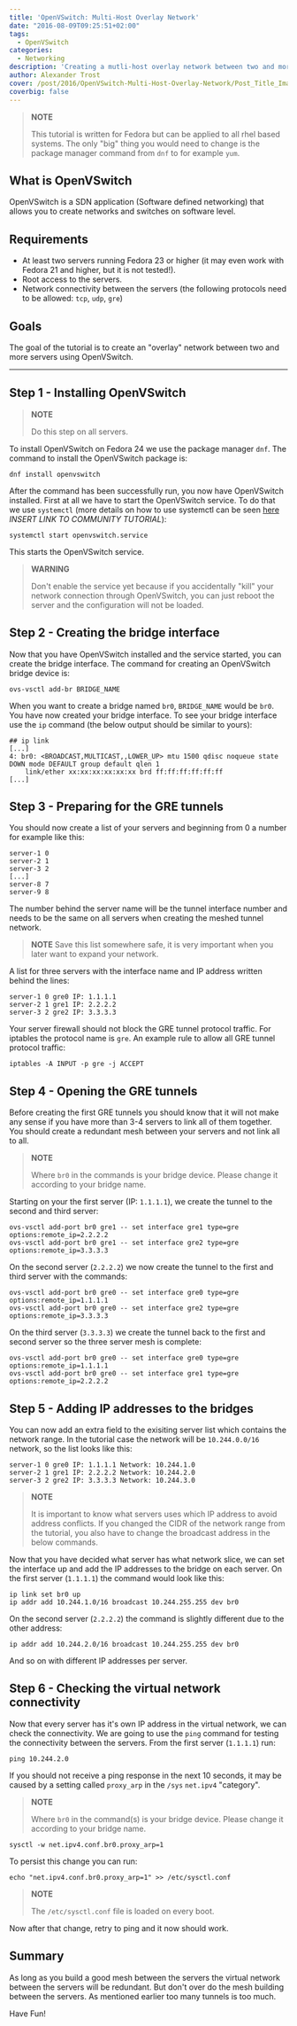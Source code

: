 ```yaml
---
title: 'OpenVSwitch: Multi-Host Overlay Network'
date: "2016-08-09T09:25:51+02:00"
tags:
  - OpenVSwitch
categories:
  - Networking
description: 'Creating a mutli-host overlay network between two and more servers.'
author: Alexander Trost
cover: /post/2016/OpenVSwitch-Multi-Host-Overlay-Network/Post_Title_Image.png
coverbig: false
---
```


> **NOTE**
>
> This tutorial is written for Fedora but can be applied to all rhel based systems.
> The only "big" thing you would need to change is the package manager command from `dnf` to for example `yum`.

## What is OpenVSwitch

OpenVSwitch is a SDN application (Software defined networking) that allows you to create networks and switches on software level.

## Requirements

* At least two servers running Fedora 23 or higher (it may even work with Fedora 21 and higher, but it is not tested!).
* Root access to the servers.
* Network connectivity between the servers (the following protocols need to be allowed: `tcp`, `udp`, `gre`)

## Goals

The goal of the tutorial is to create an "overlay" network between two and more servers using OpenVSwitch.

***

## Step 1 - Installing OpenVSwitch

> **NOTE**
>
> Do this step on all servers.

To install OpenVSwitch on Fedora 24 we use the package manager `dnf`.
The command to install the OpenVSwitch package is:

```console
dnf install openvswitch
```

After the command has been successfully run, you now have OpenVSwitch installed.
First at all we have to start the OpenVSwitch service. To do that we use `systemctl` (more details on how to use systemctl can be seen [here]() *INSERT LINK TO COMMUNITY TUTORIAL*):

```console
systemctl start openvswitch.service
```
This starts the OpenVSwitch service.

> **WARNING**
>
> Don't enable the service yet because if you accidentally "kill" your network connection through OpenVSwitch, you can just reboot the server and the configuration will not be loaded.

## Step 2 - Creating the bridge interface

Now that you have OpenVSwitch installed and the service started, you can create the bridge interface.
The command for creating an OpenVSwitch bridge device is:

```console
ovs-vsctl add-br BRIDGE_NAME
```

When you want to create a bridge named `br0`, `BRIDGE_NAME` would be `br0`. You have now created your bridge interface.
To see your bridge interface use the `ip` command (the below output should be similar to yours):

```nohighlight
## ip link
[...]
4: br0: <BROADCAST,MULTICAST,,LOWER_UP> mtu 1500 qdisc noqueue state DOWN mode DEFAULT group default qlen 1
    link/ether xx:xx:xx:xx:xx:xx brd ff:ff:ff:ff:ff:ff
[...]
```

## Step 3 - Preparing for the GRE tunnels

You should now create a list of your servers and beginning from 0 a number for example like this:

```csv
server-1 0
server-2 1
server-3 2
[...]
server-8 7
server-9 8
```

The number behind the server name will be the tunnel interface number and needs to be the same on all servers when creating the meshed tunnel network.

> **NOTE** Save this list somewhere safe, it is very important when you later want to expand your network.

A list for three servers with the interface name and IP address written behind the lines:

```csv
server-1 0 gre0 IP: 1.1.1.1
server-2 1 gre1 IP: 2.2.2.2
server-3 2 gre2 IP: 3.3.3.3
```

Your server firewall should not block the GRE tunnel protocol traffic.
For iptables the protocol name is `gre`.
An example rule to allow all GRE tunnel protocol traffic:

```console
iptables -A INPUT -p gre -j ACCEPT
```

## Step 4 - Opening the GRE tunnels

Before creating the first GRE tunnels you should know that it will not make any sense if you have more than 3-4 servers to link all of them together. You should create a redundant mesh between your servers and not link all to all.

> **NOTE**
>
> Where `br0` in the commands is your bridge device. Please change it according to your bridge name.

Starting on your the first server (IP: `1.1.1.1`), we create the tunnel to the second and third server:

```console
ovs-vsctl add-port br0 gre1 -- set interface gre1 type=gre options:remote_ip=2.2.2.2
ovs-vsctl add-port br0 gre1 -- set interface gre2 type=gre options:remote_ip=3.3.3.3
```

On the second server (`2.2.2.2`) we now create the tunnel to the first and third server with the commands:

```console
ovs-vsctl add-port br0 gre0 -- set interface gre0 type=gre options:remote_ip=1.1.1.1
ovs-vsctl add-port br0 gre0 -- set interface gre2 type=gre options:remote_ip=3.3.3.3
```

On the third server (`3.3.3.3`) we create the tunnel back to the first and second server so the three server mesh is complete:

```console
ovs-vsctl add-port br0 gre0 -- set interface gre0 type=gre options:remote_ip=1.1.1.1
ovs-vsctl add-port br0 gre0 -- set interface gre1 type=gre options:remote_ip=2.2.2.2
```

## Step 5 - Adding IP addresses to the bridges

You can now add an extra field to the exisiting server list which contains the network range.
In the tutorial case the network will be `10.244.0.0/16` network, so the list looks like this:

```csv
server-1 0 gre0 IP: 1.1.1.1 Network: 10.244.1.0
server-2 1 gre1 IP: 2.2.2.2 Network: 10.244.2.0
server-3 2 gre2 IP: 3.3.3.3 Network: 10.244.3.0
```

> **NOTE**
>
> It is important to know what servers uses which IP address to avoid address conflicts.
> If you changed the CIDR of the network range from the tutorial, you also have to change the broadcast address in the below commands.

Now that you have decided what server has what network slice, we can set the interface up and add the IP addresses to the bridge on each server.
On the first server (`1.1.1.1`) the command would look like this:

```console
ip link set br0 up
ip addr add 10.244.1.0/16 broadcast 10.244.255.255 dev br0
```

On the second server (`2.2.2.2`) the command is slightly different due to the other address:

```console
ip addr add 10.244.2.0/16 broadcast 10.244.255.255 dev br0
```

And so on with different IP addresses per server.

## Step 6 - Checking the virtual network connectivity

Now that every server has it's own IP address in the virtual network, we can check the connectivity.
We are going to use the `ping` command for testing the connectivity between the servers.
From the first server (`1.1.1.1`) run:

```console
ping 10.244.2.0
```

If you should not receive a ping response in the next 10 seconds, it may be caused by a setting called `proxy_arp` in the `/sys` `net.ipv4` "category".

> **NOTE**
>
> Where `br0` in the command(s) is your bridge device. Please change it according to your bridge name.

```console
sysctl -w net.ipv4.conf.br0.proxy_arp=1
```

To persist this change you can run:

```console
echo "net.ipv4.conf.br0.proxy_arp=1" >> /etc/sysctl.conf
```

> **NOTE**
>
> The `/etc/sysctl.conf` file is loaded on every boot.

Now after that change, retry to ping and it now should work.

## Summary

As long as you build a good mesh between the servers the virtual network between the servers will be redundant.
But don't over do the mesh building between the servers. As mentioned earlier too many tunnels is too much.

Have Fun!
